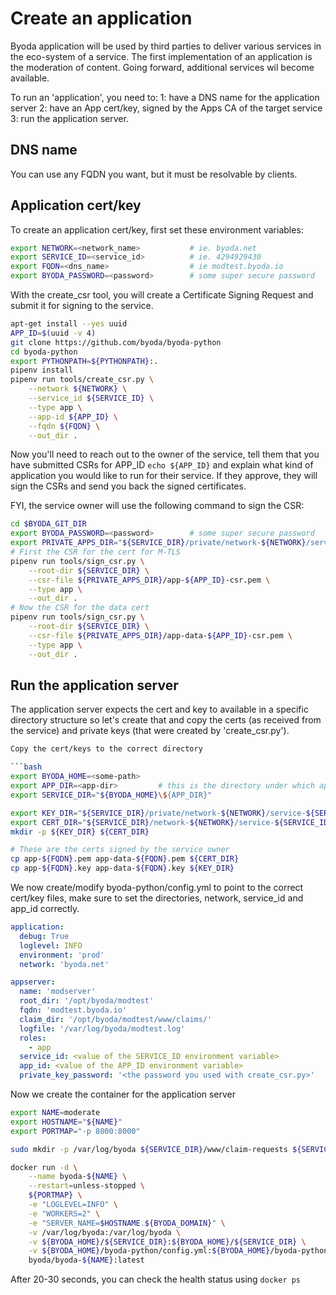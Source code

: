 # Create an application

Byoda application will be used by third parties to deliver various
services in the eco-system of a service. The first implementation of an
application is the moderation of content. Going forward, additional
services wil become available.

To run an 'application', you need to:
1: have a DNS name for the application server
2: have an App cert/key, signed by the Apps CA of the target service
3: run the application server.

## DNS name

You can use any FQDN you want, but it must be resolvable by clients.

## Application cert/key

To create an application cert/key, first set these environment variables:

```bash
export NETWORK=<network_name>           # ie. byoda.net
export SERVICE_ID=<service_id>          # ie. 4294929430
export FQDN=<dns_name>                  # ie modtest.byoda.io
export BYODA_PASSWORD=<password>        # some super secure password
```

With the create_csr tool, you will create a Certificate Signing Request
and submit it for signing to the service.

```bash
apt-get install --yes uuid
APP_ID=$(uuid -v 4)
git clone https://github.com/byoda/byoda-python
cd byoda-python
export PYTHONPATH=${PYTHONPATH}:.
pipenv install
pipenv run tools/create_csr.py \
    --network ${NETWORK} \
    --service_id ${SERVICE_ID} \
    --type app \
    --app-id ${APP_ID} \
    --fqdn ${FQDN} \
    --out_dir .
```

Now you'll need to reach out to the owner of the service, tell them that you have
submitted CSRs for APP_ID ```echo ${APP_ID}``` and explain what kind of
application you would like to run for their service. If they approve, they will
sign the CSRs and send you back the signed certificates.

FYI, the service owner will use the following command to sign the CSR:

```bash
cd $BYODA_GIT_DIR
export BYODA_PASSWORD=<password>        # some super secure password
export PRIVATE_APPS_DIR="${SERVICE_DIR}/private/network-${NETWORK}/service-${SERVICE_ID}/apps"
# First the CSR for the cert for M-TLS
pipenv run tools/sign_csr.py \
    --root-dir ${SERVICE_DIR} \
    --csr-file ${PRIVATE_APPS_DIR}/app-${APP_ID}-csr.pem \
    --type app \
    --out_dir .
# Now the CSR for the data cert
pipenv run tools/sign_csr.py \
    --root-dir ${SERVICE_DIR} \
    --csr-file ${PRIVATE_APPS_DIR}/app-data-${APP_ID}-csr.pem \
    --type app \
    --out_dir .
```

## Run the application server

The application server expects the cert and key to available in a specific
directory structure so let's create that and copy the certs (as received from the service) and private keys (that were created by 'create_csr.py').

```bash
Copy the cert/keys to the correct directory

```bash
export BYODA_HOME=<some-path>
export APP_DIR=<app-dir>         # this is the directory under which appserver will read and save files
export SERVICE_DIR="${BYODA_HOME}\${APP_DIR}"

export KEY_DIR="${SERVICE_DIR}/private/network-${NETWORK}/service-${SERVICE_ID}/apps"
export CERT_DIR="${SERVICE_DIR}/network-${NETWORK}/service-${SERVICE_ID}/apps"
mkdir -p ${KEY_DIR} ${CERT_DIR}

# These are the certs signed by the service owner
cp app-${FQDN}.pem app-data-${FQDN}.pem ${CERT_DIR}
cp app-${FQDN}.key app-data-${FQDN}.key ${KEY_DIR}
```

We now create/modify byoda-python/config.yml to point to the correct cert/key files, make sure to set the directories, network, service_id and app_id correctly.

```yaml
application:
  debug: True
  loglevel: INFO
  environment: 'prod'
  network: 'byoda.net'

appserver:
  name: 'modserver'
  root_dir: '/opt/byoda/modtest'
  fqdn: 'modtest.byoda.io'
  claim_dir: '/opt/byoda/modtest/www/claims/'
  logfile: '/var/log/byoda/modtest.log'
  roles:
    - app
  service_id: <value of the SERVICE_ID environment variable>
  app_id: <value of the APP_ID environment variable>
  private_key_password: '<the password you used with create_csr.py>'
```

Now we create the container for the application server

```bash
export NAME=moderate
export HOSTNAME="${NAME}"
export PORTMAP="-p 8000:8000"

sudo mkdir -p /var/log/byoda ${SERVICE_DIR}/www/claim-requests ${SERVICE_DIR}/www/claims

docker run -d \
    --name byoda-${NAME} \
    --restart=unless-stopped \
    ${PORTMAP} \
    -e "LOGLEVEL=INFO" \
    -e "WORKERS=2" \
    -e "SERVER_NAME=$HOSTNAME.${BYODA_DOMAIN}" \
    -v /var/log/byoda:/var/log/byoda \
    -v ${BYODA_HOME}/${SERVICE_DIR}:${BYODA_HOME}/${SERVICE_DIR} \
    -v ${BYODA_HOME}/byoda-python/config.yml:${BYODA_HOME}/byoda-python/config.yml \
    byoda/byoda-${NAME}:latest
```

After 20-30 seconds, you can check the health status using ```docker ps```
